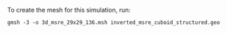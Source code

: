 To create the mesh for this simulation, run:
```
gmsh -3 -o 3d_msre_29x29_136.msh inverted_msre_cuboid_structured.geo
```
